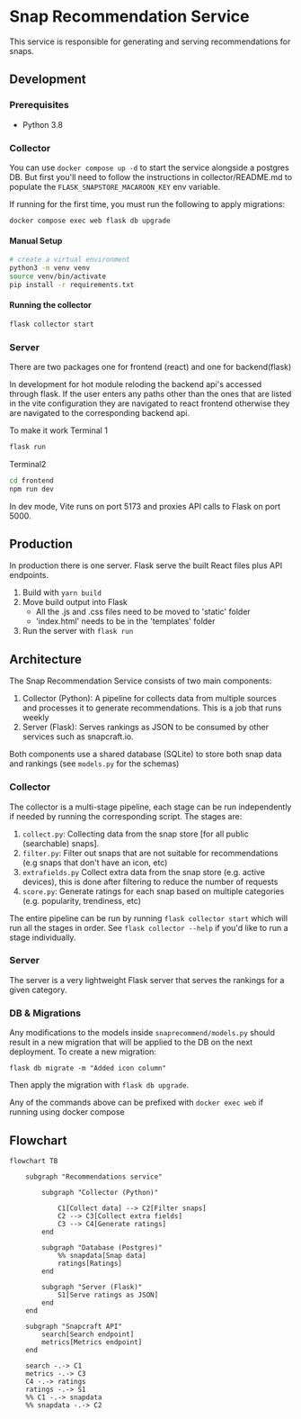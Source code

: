 # Snap Recommendation Service
This service is responsible for generating and serving recommendations for snaps.

## Development

### Prerequisites
- Python 3.8

### Collector

You can use `docker compose up -d` to start the service alongside a postgres DB. But first you'll need to follow the instructions in collector/README.md to populate the `FLASK_SNAPSTORE_MACAROON_KEY` env variable.

If running for the first time, you must run the following to apply migrations:

```
docker compose exec web flask db upgrade
```

#### Manual Setup

```bash
# create a virtual environment
python3 -m venv venv
source venv/bin/activate
pip install -r requirements.txt
```

#### Running the collector
```bash
flask collector start
```

### Server

There are two packages one for frontend (react) and one for backend(flask)

In development for hot module reloding the backend api's accessed through flask. If the user enters any paths other than the ones that are listed in the vite configuration they are navigated to react frontend otherwise they are navigated to the corresponding backend api.

To make it work 
Terminal 1
```bash
flask run
```

Terminal2
```bash
cd frontend
npm run dev
```

In dev mode, Vite runs on port 5173 and proxies API calls to Flask on port 5000.

## Production

In production there is one server. Flask serve the built React files plus API endpoints.

1. Build with `yarn build`
2. Move build output into Flask
   - All the .js and .css files need to be moved to 'static' folder
   - 'index.html' needs to be in the 'templates' folder
3. Run the server with `flask run`

## Architecture
The Snap Recommendation Service consists of two main components:
1. Collector (Python): A pipeline for collects data from multiple sources and processes it to generate recommendations. This is a job that runs weekly
2. Server (Flask): Serves rankings as JSON to be consumed by other services such as snapcraft.io.

Both components use a shared database (SQLite) to store both snap data and rankings (see `models.py` for the schemas)

### Collector
The collector is a multi-stage pipeline, each stage can be run independently if needed by running the corresponding script. The stages are:
1. `collect.py`: Collecting data from the snap store [for all public (searchable) snaps]. 
2. `filter.py`: Filter out snaps that are not suitable for recommendations (e.g snaps that don't have an icon, etc)
3. `extrafields.py` Collect extra data from the snap store (e.g. active devices), this is done after filtering to reduce the number of requests
4. `score.py`: Generate ratings for each snap based on multiple categories (e.g. popularity, trendiness, etc)

The entire pipeline can be run by running `flask collector start` which will run all the stages in order. See `flask collector --help` if you'd like to run a stage individually.

### Server
The server is a very lightweight Flask server that serves the rankings for a given category.

### DB & Migrations

Any modifications to the models inside `snaprecommend/models.py` should result in a new migration that will be applied to the DB on the next deployment. To create a new migration:

```
flask db migrate -m "Added icon column"
```

Then apply the migration with `flask db upgrade`.

Any of the commands above can be prefixed with `docker exec web` if running using docker compose

## Flowchart
```mermaid
flowchart TB

    subgraph "Recommendations service"
        
        subgraph "Collector (Python)"
            
            C1[Collect data] --> C2[Filter snaps]
            C2 --> C3[Collect extra fields]
            C3 --> C4[Generate ratings]
        end

        subgraph "Database (Postgres)"
            %% snapdata[Snap data]
            ratings[Ratings]
        end

        subgraph "Server (Flask)"
            S1[Serve ratings as JSON]
        end
    end

    subgraph "Snapcraft API"
        search[Search endpoint]
        metrics[Metrics endpoint]
    end
    
    search -.-> C1
    metrics -.-> C3
    C4 -.-> ratings
    ratings -.-> S1
    %% C1 -.-> snapdata
    %% snapdata -.-> C2

```
